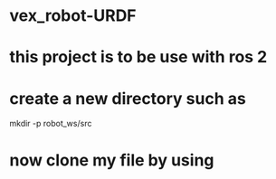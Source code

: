 # vex_robot-URDF
# this project is to be use with ros 2
# create a new directory such as 
mkdir -p robot_ws/src
# now clone my file by using 

